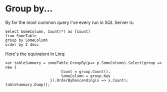 # Group by...

By far the most common query I've every run in SQL Server is:


    Select SomeColumn, Count(*) as [Count]
    from SomeTable
    group by SomeColumn
    order by 2 desc


Here's the equivalent in Linq:

	var tableSummary = someTable.GroupBy(p=> p.SomeColumn).Select(group => new { 
                             Count = group.Count(), 
							 SomeColumn = group.Key
                        }).OrderByDescending(x => x.Count);
	tableSummary.Dump();						
